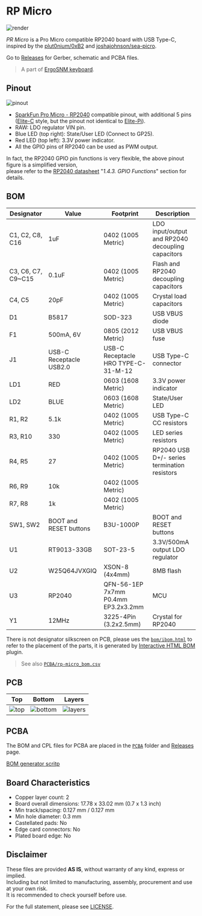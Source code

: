 # RP Micro

![render](https://imgur.com/WovWqdM.png)

*PR Micro* is a Pro Micro compatible RP2040 board with USB Type-C, inspired by the [plut0nium/0xB2](https://github.com/plut0nium/0xB2) and [joshajohnson/sea-picro](https://github.com/joshajohnson/sea-picro).

Go to [Releases](https://github.com/ziteh/rp-micro/releases) for Gerber, schematic and PCBA files.

> A part of [ErgoSNM keyboard](https://github.com/ziteh/ergo-snm-keyboard).

## Pinout

![pinout](https://imgur.com/qrDTd9H.png)

- [SparkFun Pro Micro - RP2040](https://www.sparkfun.com/products/18288) compatible pinout, with additional 5 pins ([Elite-C](https://deskthority.net/wiki/Elite-C) style, but the pinout not identical to [Elite-Pi](https://docs.keeb.io/elite-pi-guide)).
- RAW: LDO regulator VIN pin.
- Blue LED (top right): State/User LED (Connect to GP25).
- Red LED (top left): 3.3V power indicator.
- All the GPIO pins of RP2040 can be used as PWM output.

In fact, the RP2040 GPIO pin functions is very flexible, the above pinout figure is a simplified version,  
please refer to the [RP2040 datasheet](https://datasheets.raspberrypi.com/rp2040/rp2040-datasheet.pdf) "*1.4.3. GPIO Functions*" section for details.

## BOM

| Designator          | Value                   | Footprint                           | Description                                       |
| ------------------- | ----------------------- | ----------------------------------- | ------------------------------------------------- |
| C1, C2, C8, C16     | 1uF                     | 0402 (1005 Metric)                  | LDO input/output and RP2040 decoupling capacitors |
| C3, C6, C7, C9\~C15 | 0.1uF                   | 0402 (1005 Metric)                  | Flash and RP2040 decoupling capacitors            |
| C4, C5              | 20pF                    | 0402 (1005 Metric)                  | Crystal load capacitors                           |
| D1                  | B5817                   | SOD-323                             | USB VBUS diode                                    |
| F1                  | 500mA, 6V               | 0805 (2012 Metric)                  | USB VBUS fuse                                     |
| J1                  | USB-C Receptacle USB2.0 | USB-C Receptacle HRO TYPE-C-31-M-12 | USB Type-C connector                              |
| LD1                 | RED                     | 0603 (1608 Metric)                  | 3.3V power indicator                              |
| LD2                 | BLUE                    | 0603 (1608 Metric)                  | State/User LED                                    |
| R1, R2              | 5.1k                    | 0402 (1005 Metric)                  | USB Type-C CC resistors                           |
| R3, R10             | 330                     | 0402 (1005 Metric)                  | LED series resistors                              |
| R4, R5              | 27                      | 0402 (1005 Metric)                  | RP2040 USB D+/- series termination resistors      |
| R6, R9              | 10k                     | 0402 (1005 Metric)                  |                                                   |
| R7, R8              | 1k                      | 0402 (1005 Metric)                  |                                                   |
| SW1, SW2            | BOOT and RESET buttons  | B3U-1000P                           | BOOT and RESET buttons                            |
| U1                  | RT9013-33GB             | SOT-23-5                            | 3.3V/500mA output LDO regulator                   |
| U2                  | W25Q64JVXGIQ            | XSON-8 (4x4mm)                      | 8MB flash                                         |
| U3                  | RP2040                  | QFN-56-1EP 7x7mm P0.4mm EP3.2x3.2mm | MCU                                               |
| Y1                  | 12MHz                   | 3225-4Pin (3.2x2.5mm)               | Crystal for RP2040                                |

There is not designator silkscreen on PCB, please ues the [`bom/ibom.html`](./bom/ibom.html) to refer to the placement of the parts, it is generated by [Interactive HTML BOM](https://github.com/openscopeproject/InteractiveHtmlBom) plugin. 

> See also [`PCBA/rp-micro_bom.csv`](./PCBA/rp-micro_bom.csv)

## PCB

|                   Top                   |                   Bottom                   |                   Layers                   |
| :-------------------------------------: | :----------------------------------------: | :----------------------------------------: |
| ![top](https://imgur.com/Z74vmrD.jpg)   | ![bottom](https://imgur.com/x0gahDK.jpg)   | ![layers](https://i.imgur.com/5UMG5ty.jpg) |


## PCBA

The BOM and CPL files for PCBA are placed in the [`PCBA`](./PCBA/) folder and [Releases](https://github.com/ziteh/rp-micro/releases) page.

[BOM generator scritp](https://gist.github.com/ziteh/e79bc244e6f5e5383c074971265d7da6)

## Board Characteristics

- Copper layer count: 2
- Board overall dimensions: 17.78 x 33.02 mm (0.7 x 1.3 inch)
- Min track/spacing: 0.127 mm / 0.127 mm
- Min hole diameter: 0.3 mm
- Castellated pads: No
- Edge card connectors: No
- Plated board edge: No

## Disclaimer

These files are provided **AS IS**, without warranty of any kind, express or implied.  
Including but not limited to manufacturing, assembly, procurement and use at your own risk.  
It is recommended to check yourself before use.

For the full statement, please see [LICENSE](./LICENSE).
